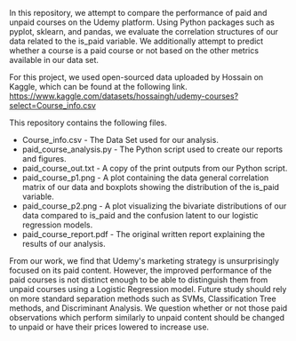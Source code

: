 In this repository, we attempt to compare the performance of paid and unpaid courses on the Udemy platform. 
Using Python packages such as pyplot, sklearn, and pandas, we evaluate the correlation structures of our data related to the is_paid variable.
We additionally attempt to predict whether a course is a paid course or not based on the other metrics available in our data set.

For this project, we used open-sourced data uploaded by Hossain on Kaggle, which can be found at the following link.
https://www.kaggle.com/datasets/hossaingh/udemy-courses?select=Course_info.csv

This repository contains the following files.
* Course_info.csv - The Data Set used for our analysis.
* paid_course_analysis.py - The Python script used to create our reports and figures.
* paid_course_out.txt - A copy of the print outputs from our Python script.
* paid_course_p1.png - A plot containing the data general correlation matrix of our data and boxplots showing the distribution of the is_paid variable.
* paid_course_p2.png - A plot visualizing the bivariate distributions of our data compared to is_paid and the confusion latent to our logistic regression models.
* paid_course_report.pdf - The original written report explaining the results of our analysis.

From our work, we find that Udemy's marketing strategy is unsurprisingly focused on its paid content. 
However, the improved performance of the paid courses is not distinct enough to be able to distinguish them from unpaid courses using a Logistic Regression model.
Future study should rely on more standard separation methods such as SVMs, Classification Tree methods, and Discriminant Analysis.
We question whether or not those paid observations which perform similarly to unpaid content should be changed to unpaid or have their prices lowered to increase use.
